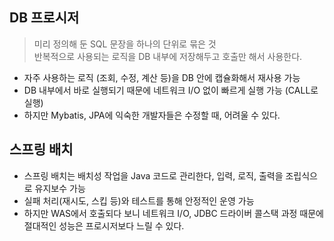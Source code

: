 ## DB 프로시저

> 미리 정의해 둔 SQL 문장을 하나의 단위로 묶은 것  
> 반복적으로 사용되는 로직을 DB 내부에 저장해두고 호출만 해서 사용한다.

- 자주 사용하는 로직 (조회, 수정, 계산 등)을 DB 안에 캡슐화해서 재사용 가능
- DB 내부에서 바로 실행되기 때문에 네트워크 I/O 없이 빠르게 실행 가능 (CALL로 실행)
- 하지만 Mybatis, JPA에 익숙한 개발자들은 수정할 때, 어려울 수 있다.

## 스프링 배치

- 스프링 배치는 배치성 작업을 Java 코드로 관리한다, 입력, 로직, 출력을 조립식으로 유지보수 가능
- 실패 처리(재시도, 스킵 등)와 테스트를 통해 안정적인 운영 가능
- 하지만 WAS에서 호출되다 보니 네트워크 I/O, JDBC 드라이버 콜스택 과정 때문에 절대적인 성능은 프로시저보다 느릴 수 있다.
